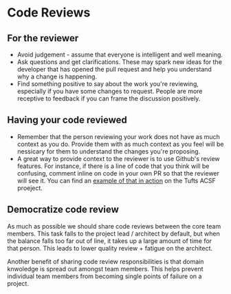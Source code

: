 # Code Reviews

## For the reviewer

- Avoid judgement - assume that everyone is intelligent and well meaning.
- Ask questions and get clarifications. These may spark new ideas for the
  developer that has opened the pull request and help you understand why a
  change is happening.
- Find something positive to say about the work you're reviewing, especially if
  you have some changes to request. People are more receptive to feedback if
  you can frame the discussion positively.

## Having your code reviewed

- Remember that the person reviewing your work does not have as much context as
  you do. Provide them with as much context as you feel will be nessicary for
  them to understand the changes you're proposing.
- A great way to provide context to the reviewer is to use Github's review
  features. For instance, if there is a line of code that you think will be
  confusing, comment inline on code in your own PR so that the reviewer will
  see it. You can find an [example of that in action](https://github.com/adaptdk/tufts-acsf/pull/335/files/fcfeee988c0082a24949cf18e66464fc518bc7e9#diff-8d31c81cc321d8731734e8da9e3af11a10306595cb94532b4d47c226582d9b32) on the Tufts ACSF proeject.

## Democratize code review

As much as possible we should share code reviews between the core team members.
This task falls to the project lead / architect by default, but when the
balance falls too far out of line, it takes up a large amount of time for that
person. This leads to lower quality review + fatigue on the architect.

Another benefit of sharing code review responsibilities is that domain knwoledge
is spread out amongst team members. This helps prevent individual team members
from becoming single points of failure on a project.
